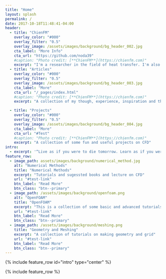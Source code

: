 ```yaml
---
title: "Home"
layout: splash
permalink: /
date: 2017-10-18T11:48:41-04:00
header:
  - title: "ChienFM"
    overlay_color: "#000"
    overlay_filter: "0.5"
    overlay_image: /assets/images/background/bg_header_002.jpg
    cta_label: "More Info"
    cta_url: "https://github.com/noda39"
    #caption: "Photo credit: [**ChienFM**](https://chienfm.com)"
    excerpt: "I'm a researcher in the field of heat transfer. I'm also a geek, a programming and electronics hobbyist."
  - title: "Articles"
    overlay_color: "#000"
    overlay_filter: "0.5"
    overlay_image: /assets/images/background/bg_header_003.jpg
    cta_label: "More"
    cta_url: "/_pages/index.html"
    #caption: "Photo credit: [**ChienFM**](https://chienfm.com)"
    excerpt: "A collection of my though, experience, inspiration and the translating articles. Most of them are used as my references. I'm happy if you find them useful!"

  - title: "Projects"
    overlay_color: "#000"
    overlay_filter: "0.5"
    overlay_image: /assets/images/background/bg_header_004.jpg
    cta_label: "More"
    cta_url: "#Test"
    #caption: "Photo credit: [**ChienFM**](https://chienfm.com)"
    excerpt: "A collection of some fun and useful projects on CFD"
intro: 
  - excerpt: '“Live as if you were to die tomorrow. Learn as if you were to live forever.” -- Mahatma Gandhi'
feature_row:
  - image_path: assets/images/background/numerical_method.jpg
    alt: "Numerical Methods"
    title: "Numerical Methods"
    excerpt: "Tutorials and sugessted books and lecture on CFD"
    url: "#test-link"
    btn_label: "Read More"
    btn_class: "btn--primary"
  - image_path: /assets/images/background/openfoam.png
    alt: "OpenFOAM"
    title: "OpenFOAM"
    excerpt: "This is a collection of some basic and advanced tutorials on OpenFOAM"
    url: "#test-link"
    btn_label: "Read More"
    btn_class: "btn--primary"
  - image_path: /assets/images/background/meshing.png
    title: "Geometry and Meshing"
    excerpt: "A collection of tutorials on making geometry and grid"
    url: "#test-link"
    btn_label: "Read More"
    btn_class: "btn--primary"
---
```


{% include feature_row id="intro" type="center" %}

{% include feature_row %}
